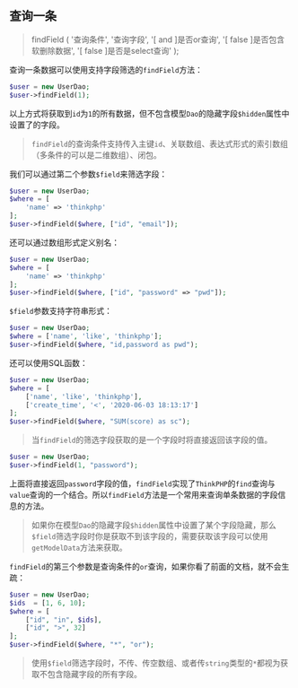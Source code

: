 ## 查询一条

> findField \( '查询条件', '查询字段', '\[ and \]是否or查询', '\[ false \]是否包含软删除数据', '\[ false \]是否是select查询' \);

查询一条数据可以使用支持字段筛选的`findField`方法：

```php
$user = new UserDao;
$user->findField(1);
```

以上方式将获取到`id`为`1`的所有数据，但不包含模型`Dao`的隐藏字段`$hidden`属性中设置了的字段。

> `findField`的查询条件支持传入主键`id`、关联数组、表达式形式的索引数组（多条件的可以是二维数组）、闭包。

我们可以通过第二个参数`$field`来筛选字段：

```php
$user = new UserDao;
$where = [
    'name' => 'thinkphp'
];
$user->findField($where, ["id", "email"]);
```

还可以通过数组形式定义别名：

```php
$user = new UserDao;
$where = [
    'name' => 'thinkphp'
];
$user->findField($where, ["id", "password" => "pwd"]);
```

`$field`参数支持字符串形式：

```php
$user = new UserDao;
$where = ['name', 'like', 'thinkphp'];
$user->findField($where, "id,password as pwd");
```

还可以使用SQL函数：

```php
$user = new UserDao;
$where = [
    ['name', 'like', 'thinkphp'],
    ['create_time', '<', '2020-06-03 18:13:17']    
];
$user->findField($where, "SUM(score) as sc");
```

> 当`findField`的筛选字段获取的是一个字段时将直接返回该字段的值。

```php
$user = new UserDao;
$user->findField(1, "password");
```

上面将直接返回`password`字段的值，`findField`实现了`ThinkPHP`的`find`查询与`value`查询的一个结合。所以`findField`方法是一个常用来查询单条数据的字段信息的方法。

> 如果你在模型`Dao`的隐藏字段`$hidden`属性中设置了某个字段隐藏，那么`$field`筛选字段时你是获取不到该字段的，需要获取该字段可以使用`getModelData`方法来获取。

`findField`的第三个参数是查询条件的`or`查询，如果你看了前面的文档，就不会生疏：

```php
$user = new UserDao;
$ids  = [1, 6, 10];
$where = [
    ["id", "in", $ids],
    ["id", ">", 32]
];
$user->findField($where, "*", "or");
```

> 使用`$field`筛选字段时，不传、传空数组、或者传`string`类型的`*`都视为获取不包含隐藏字段的所有字段。



